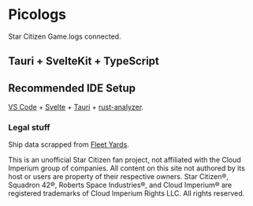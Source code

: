 # Picologs

Star Citizen Game.logs connected.

## Tauri + SvelteKit + TypeScript

## Recommended IDE Setup

[VS Code](https://code.visualstudio.com/) + [Svelte](https://marketplace.visualstudio.com/items?itemName=svelte.svelte-vscode) + [Tauri](https://marketplace.visualstudio.com/items?itemName=tauri-apps.tauri-vscode) + [rust-analyzer](https://marketplace.visualstudio.com/items?itemName=rust-lang.rust-analyzer).

### Legal stuff

Ship data scrapped from [Fleet Yards](https://fleetyards.net/).

This is an unofficial Star Citizen fan project, not affiliated with the Cloud Imperium group of companies.
All content on this site not authored by its host or users are property of their respective owners.
Star Citizen®, Squadron 42®, Roberts Space Industries®, and Cloud Imperium® are
registered trademarks of Cloud Imperium Rights LLC. All rights reserved.
